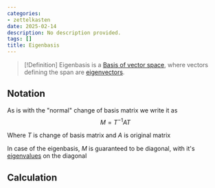 ```yaml
---
categories:
- zettelkasten
date: 2025-02-14
description: No description provided.
tags: []
title: Eigenbasis
---
```


> [!Definition]
> Eigenbasis is a [Basis of vector space](Basis%20of%20vector%20space.md), where vectors defining the span are [eigenvectors](Eigenvector.md).

## Notation

As is with the "normal" change of basis matrix we write it as $$M = T^{-1}AT$$

Where $T$ is change of basis matrix and $A$ is original matrix

In case of the eigenbasis, $M$ is guaranteed to be diagonal, with it's [eigenvalues](Eigenvalue.md) on the diagonal 

## Calculation